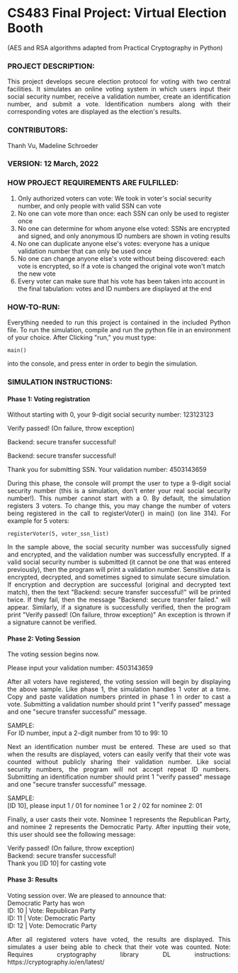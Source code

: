 # CS483 Final Project: Virtual Election Booth

(AES and RSA algorithms adapted from Practical Cryptography in Python)  

### PROJECT DESCRIPTION: 
<p align="justify"> This project develops secure election protocol for voting with two central facilities. It simulates an online voting system in which users input their social security number, receive a validation number, create an identification number, and submit a vote. Identification numbers along with their corresponding votes are displayed as the election's results.</p>

### CONTRIBUTORS: 
Thanh Vu, Madeline Schroeder  

### VERSION: 12 March, 2022
### HOW PROJECT REQUIREMENTS ARE FULFILLED:

1. Only authorized voters can vote: We took in voter's social security number, and only people with valid SSN can vote
2. No one can vote more than once: each SSN can only be used to register once
3. No one can determine for whom anyone else voted: SSNs are encrypted and signed, and only anonymous ID numbers are shown in voting results
4. No one can duplicate anyone else's votes: everyone has a unique validation number that can only be used once
5. No one can change anyone else's vote without being discovered: each vote is encrypted, so if a vote is changed the original vote won't match the new vote
6. Every voter can make sure that his vote has been taken into account in the final tabulation: votes and ID numbers are displayed at the end
### HOW-TO-RUN:

<p align="justify">
Everything needed to run this project is contained in the included Python file.  
To run the simulation, compile and run the python file in an environment of your choice. After Clicking "run," you must type:  	</p>

	main()
  
<p align="justify">into the console, and press enter in order to begin the simulation.</p>

### SIMULATION INSTRUCTIONS:
#### Phase 1: Voting registration

Without starting with 0, your 9-digit social security number: 123123123

Verify passed! (On failure, throw exception)

Backend: secure transfer successful!

Backend: secure transfer successful!

Thank you for submitting SSN. Your validation number:  4503143659

<p align="justify"> During this phase, the console will prompt the user to type a 9-digit social  
security number (this is a simulation, don't enter your real social security  
number!). This number cannot start with a 0. By default, the simulation registers  
3 voters. To change this, you may change the number of voters being registered in  
the call to registerVoter() in main() (on line 314). For example for 5 voters:  </p>

	registerVoter(5, voter_ssn_list)
	
<p align="justify"> In the sample above, the social security number was successfully signed and encrypted,   
and the validation number was successfully encrypted. If a valid social security number   
is submitted (it cannot be one that was entered previously), then the program will print  
a validation number. Sensitive data is encrypted, decrypted, and sometimes signed   
to simulate secure simulation. If encryption and decryption are successful (original   
and decrypted text match), then the text "Backend: secure transfer successful!"  
will be printed twice. If they fail, then the message "Backend:   
secure transfer failed." will appear. Similarly, if a signature is successfully  
verified, then the program print "Verify passed! (On failure, throw exception)"  
An exception is thrown if a signature cannot be verified.   
</p>

#### Phase 2: Voting Session

The voting session begins now.  

Please input your validation number: 4503143659

<p align="justify"> After all voters have registered, the voting session will begin by displaying the  
above sample. Like phase 1, the simulation handles 1 voter at a time. Copy and   
paste validation numbers printed in phase 1 in order to cast a vote. Submitting a   
validation number should print 1 "verify passed" message and one "secure transfer   
successful" message.  </p>

SAMPLE:  
For ID number, input a 2-digit number from 10 to 99: 10  

<p align="justify"> Next an identification number must be entered. These are used so that when the   
results are displayed, voters can easily verify that their vote was counted without  
publicly sharing their validation number. Like social security numbers, the program  
will not accept repeat ID numbers. Submitting an identification number should print  
1 "verify passed" message and one "secure transfer successful" message.  </p>

SAMPLE:  
[ID 10], please input 1 / 01 for nominee 1 or 2 / 02 for nominee 2: 01  

<p align="justify"> Finally, a user casts their vote. Nominee 1 represents the Republican Party, and  
nominee 2 represents the Democratic Party. After inputting their vote, this user  
should see the following message:   </p>

Verify passed! (On failure, throw exception)  
Backend: secure transfer successful!  
Thank you [ID 10] for casting vote  

#### Phase 3: Results

Voting session over. We are pleased to announce that:  
Democratic Party has won  
ID: 10 | Vote: Republican Party  
ID: 11 | Vote: Democratic Party  
ID: 12 | Vote: Democratic Party  

<p align="justify"> After all registered voters have voted, the results are displayed. This simulates  
a user being able to check that their vote was counted.  
Note: Requires cryptography library DL instructions: https://cryptography.io/en/latest/  </p>